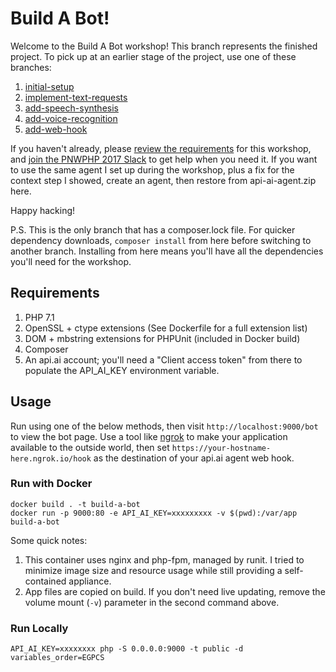 Build A Bot!
============

Welcome to the Build A Bot workshop! This branch represents the finished project.
To pick up at an earlier stage of the project, use one of these branches:

1. [initial-setup](https://github.com/iansltx/build-a-bot/tree/initial-setup)
2. [implement-text-requests](https://github.com/iansltx/build-a-bot/tree/implement-text-requests)
3. [add-speech-synthesis](https://github.com/iansltx/build-a-bot/tree/add-speech-synthesis)
4. [add-voice-recognition](https://github.com/iansltx/build-a-bot/tree/add-voice-recognition)
5. [add-web-hook](https://github.com/iansltx/build-a-bot/tree/add-web-hook)

If you haven't already, please [review the requirements](https://gist.github.com/iansltx/a93354ba27d9066021c557e41e436b44)
for this workshop, and [join the PNWPHP 2017 Slack](https://join.slack.com/t/pnwphp2017/shared_invite/MjM0NTcxNDU5NTg3LTE1MDQyMDMxMzQtZTI0NGU5YTU3Ng)
to get help when you need it. If you want to use the same agent I set up during the workshop,
plus a fix for the context step I showed, create an agent, then restore from api-ai-agent.zip here.

Happy hacking!

P.S. This is the only branch that has a composer.lock file. For quicker dependency downloads,
`composer install` from here before switching to another branch. Installing from here means
you'll have all the dependencies you'll need for the workshop.

Requirements
------------

1. PHP 7.1
2. OpenSSL + ctype extensions (See Dockerfile for a full extension list)
3. DOM + mbstring extensions for PHPUnit (included in Docker build)
4. Composer
5. An api.ai account; you'll need a "Client access token" from there to populate
the API_AI_KEY environment variable.

Usage
-----

Run using one of the below methods, then visit `http://localhost:9000/bot` to view
the bot page. Use a tool like [ngrok](https://ngrok.com) to make your application
available to the outside world, then set `https://your-hostname-here.ngrok.io/hook`
as the destination of your api.ai agent web hook.

### Run with Docker

```
docker build . -t build-a-bot
docker run -p 9000:80 -e API_AI_KEY=xxxxxxxxx -v $(pwd):/var/app build-a-bot
```

Some quick notes:

1. This container uses nginx and php-fpm, managed by runit. I tried to minimize
image size and resource usage while still providing a self-contained appliance.
2. App files are copied on build. If you don't need live updating, remove the
volume mount (`-v`) parameter in the second command above.

### Run Locally

```
API_AI_KEY=xxxxxxxx php -S 0.0.0.0:9000 -t public -d variables_order=EGPCS
```
